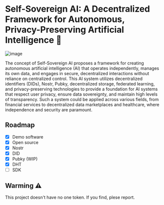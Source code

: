 # Self-Sovereign AI: A Decentralized Framework for Autonomous, Privacy-Preserving Artificial Intelligence 🤖

![image](https://github.com/AI-Robotic-Labs/Self-Sovereign-AI/blob/main/image/DALL%C2%B7E-2024-11-18-07.02.png)

The concept of Self-Sovereign AI proposes a framework for creating autonomous artificial intelligence (AI) that operates independently, manages its own data, and engages in secure, decentralized interactions without reliance on centralized control. This AI system utilizes decentralized identifiers (DIDs), Nostr, Pubky, decentralized storage, federated learning, and privacy-preserving technologies to provide a foundation for AI systems that respect user privacy, ensure data sovereignty, and maintain high levels of transparency. Such a system could be applied across various fields, from financial services to decentralized data marketplaces and healthcare, where independence and security are paramount.

## Roadmap

- [x] Demo software
- [x] Open source
- [x] Nostr
- [x] DID
- [x] Pubky (WIP)
- [x] DHT
- [ ] SDK

## Warming ⚠️

This project doesn't have no one token. If you find, plese report.
